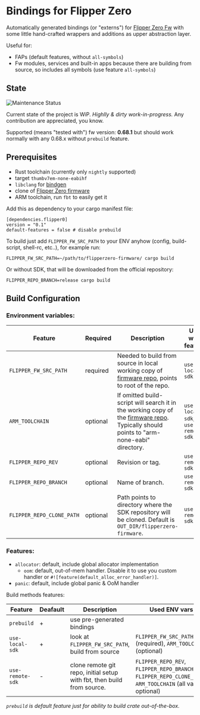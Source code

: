 # Bindings for Flipper Zero

Automatically generated bindings (or "externs") for [Flipper Zero Fw][] with some little hand-crafted wrappers and additions as upper abstraction layer.


Useful for:
- FAPs (default features, without `all-symbols`)
- Fw modules, services and built-in apps because there are building from source, so includes all symbols (use feature `all-symbols`)


## State

![Maintenance Status](https://img.shields.io/badge/maintenance-actively--developed-brightgreen.svg)

Current state of the project is WiP. _Highlly & dirty work-in-progress._
Any contribution are appreciated, you know.

Supported (means "tested with") fw version: __0.68.1__ but should work normally with any 0.68.x without `prebuild` feature.


## Prerequisites

- Rust toolchain (currently only `nightly` supported)
- target `thumbv7em-none-eabihf`
- `libclang` for [bindgen][bingen+clang]
- clone of [Flipper Zero firmware][Flipper Zero Fw]
- ARM toolchain, run `fbt` to easily get it


Add this as dependency to your cargo manifest file:
```
[dependencies.flipper0]
version = "0.1"
default-features = false # disable prebuild
```

To build just add `FLIPPER_FW_SRC_PATH` to your ENV anyhow (config, build-script, shell-rc, etc..), for example run:
```
FLIPPER_FW_SRC_PATH=~/path/to/flipperzero-firmware/ cargo build
```
Or without SDK, that will be downloaded from the official repository:
```
FLIPPER_REPO_BRANCH=release cargo build
```


## Build Configuration

### Environment variables:
| Feature                   | Required | Description                                                                                                                                               | Use with feature                  |
| ------------------------- | -------- | --------------------------------------------------------------------------------------------------------------------------------------------------------- | --------------------------------- |
| `FLIPPER_FW_SRC_PATH`       | required | Needed to build from source in local working copy of [firmware repo][Flipper Zero Fw], points to root of the repo.                                        | `use-local-sdk`                   |
| `ARM_TOOLCHAIN`           | optional | If omitted build-script will search it in the working copy of the [firmware repo][Flipper Zero Fw]. Typically should points to "arm-none-eabi" directory. | `use-local-sdk`, `use-remote-sdk` |
| `FLIPPER_REPO_REV`        | optional | Revision or tag.                                                                                                                                          | `use-remote-sdk`                  |
| `FLIPPER_REPO_BRANCH`     | optional | Name of branch.                                                                                                                                           | `use-remote-sdk`                  |
| `FLIPPER_REPO_CLONE_PATH` | optional | Path points to directory where the SDK repository will be cloned. Default is `OUT_DIR/flipperzero-firmware`.                                              | `use-remote-sdk`                  |


### Features:

- `allocator`: default, include global allocator implementation
  - `oom`: default, out-of-mem handler. Disable it to use you custom handler or `#![feature(default_alloc_error_handler)]`.
- `panic`: default, include global panic & OoM handler

Build methods features:

| Feature          | Deafault | Description                                                            | Used ENV vars                                                                                             |
| ---------------- | -------- | ---------------------------------------------------------------------- | --------------------------------------------------------------------------------------------------------- |
| `prebuild`       | +        | use pre-generated bindings                                             |                                                                                                           |
| `use-local-sdk`  | +        | look at `FLIPPER_FW_SRC_PATH`, build from source                         | `FLIPPER_FW_SRC_PATH` (required), `ARM_TOOLCHAIN` (optional)                                                |
| `use-remote-sdk` | -        | clone remote git repo, initial setup with fbt, then build from source. | `FLIPPER_REPO_REV`, `FLIPPER_REPO_BRANCH`, `FLIPPER_REPO_CLONE_PATH`, `ARM_TOOLCHAIN` (all vars optional) |

_`prebuild` is default feature just for ability to build crate out-of-the-box._



[bingen+clang]: https://github.com/rust-lang/rust-bindgen/issues/918
[Flipper Zero Fw]: https://github.com/flipperdevices/flipperzero-firmware/
